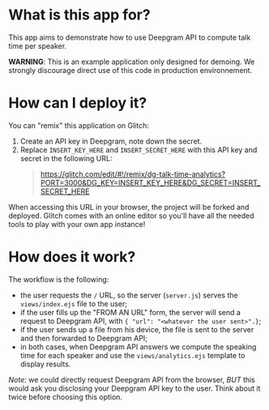 # What is this app for?

This app aims to demonstrate how to use Deepgram API to compute
talk time per speaker.

**WARNING**: This is an example application only designed for demoing. We
strongly discourage direct use of this code in production environnement.

# How can I deploy it?

You can "remix" this application on Glitch:

1. Create an API key in Deepgram, note down the secret.
2. Replace `INSERT_KEY_HERE` and `INSERT_SECRET_HERE`
   with this API key and secret in the following URL:
   > https://glitch.com/edit/#!/remix/dg-talk-time-analytics?PORT=3000&DG_KEY=INSERT_KEY_HERE&DG_SECRET=INSERT_SECRET_HERE

When accessing this URL in your browser, the project will be forked and deployed. Glitch comes with
an online editor so you'll have all the needed tools to play with your own app instance!

# How does it work?

The workflow is the following:

- the user requests the `/` URL, so the server (`server.js`) serves the
  `views/index.ejs` file to the user;
- if the user fills up the "FROM AN URL" form, the server will send a
  request to Deepgram API, with `{ "url": "<whatever the user sent>".}`;
- if the user sends up a file from his device, the file is sent to the
  server and then forwarded to Deepgram API;
- in both cases, when Deepgram API answers we compute the speaking time
  for each speaker and use the `views/analytics.ejs` template to display
  results.

_Note:_ we could directly request Deepgram API from the browser, _BUT_ this would
ask you disclosing your Deepgram API key to the user. Think about it twice
before choosing this option.
